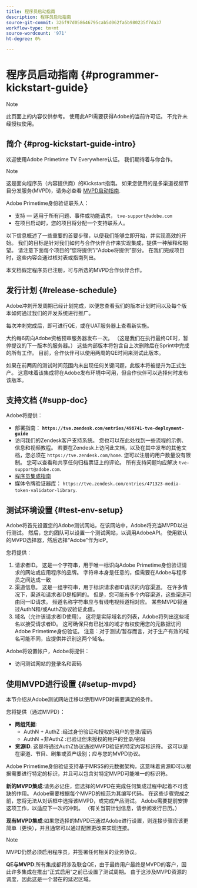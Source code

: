 ```yaml
---
title: 程序员启动指南
description: 程序员启动指南
source-git-commit: 326f97d058646795cab5d062fa5b980235f7da37
workflow-type: tm+mt
source-wordcount: '971'
ht-degree: 0%

---
```



# 程序员启动指南 {#programmer-kickstart-guide}

>[!NOTE]
>
>此页面上的内容仅供参考。 使用此API需要获得Adobe的当前许可证。 不允许未经授权使用。

## 简介 {#prog-kickstart-guide-intro}

欢迎使用Adobe Primetime TV Everywhere认证。 我们期待着与你合作。

>[!NOTE]
>
>这是面向程序员（内容提供商）的Kickstart指南。 如果您使用的是多渠道视频节目分发服务(MVPD)，请务必查看 [MVPD启动指南](/help/authentication/mvpd-kickstart-guide.md).


Adobe Primetime身份验证联系人：

* 支持 — 适用于所有问题、事件或功能请求， `tve-support@adobe.com`
* 在项目启动时，您的项目将分配一个支持联系人。

以下信息概述了一些重要的首要步骤，以便我们能够立即开始，并实现高效的开始。 我们的目标是针对我们如何与合作伙伴合作来实现集成，提供一种解释和期望。 请注意下面每个项目的“您将提供”/“Adobe将提供”部分。 在我们完成项目时，这些内容会通过核对表或指南列出。

本文档假定程序员已注册，可与所选的MVPD合作伙伴合作。

## 发行计划 {#release-schedule}

Adobe冲刺开发周期已经计划完成，以便您查看我们的版本计划时间以及每个版本如何通过我们的开发系统进行推广。

每次冲刺完成后，即可进行QE，或在UAT服务器上查看新实施。

大约每6周向Adobe资格预审服务器发布一次。 （这是我们在执行最终QE时，暂停提议的下一版本的服务器。） 这些内部版本将包含自上次删除后在Sprint中完成的所有工作。 目前，合作伙伴可以使用两周的QE时间来测试此版本。

如果在前两周的测试时间范围内未出现任何关键问题，此版本将被提升为正式生产。 这意味着该集成将在Adobe发布环境中可用，但合作伙伴可以选择何时发布该版本。

<!--For the latest release schedule information, see the Release Calendar.-->

## 支持文档 {#supp-doc}

Adobe将提供：

* 部署指南： **`https://tve.zendesk.com/entries/498741-tve-deployment-guide`**
* 访问我们的Zendesk客户支持系统。 您也可以在此处找到一些流程的示例、信息和视频教程。 若要在Zendesk上访问此文档，以及在其中发布的其他文档，您必须在 `https://tve.zendesk.com/home`. 您可以注册的用户数量没有限制。  您可以查看和共享任何归档票证上的评论。 所有支持问题均应解决 `tve-support@adobe.com`.
* [程序员集成指南](/help/authentication/programmer-integration-guide-overview.md)
* 媒体令牌验证器库： `https://tve.zendesk.com/entries/471323-media-token-validator-library`.

## 测试环境设置 {#test-env-setup}

Adobe将首先设置您的Adobe测试网站，在该网站中，Adobe将充当MVPD以进行测试。 然后，您的团队可以设置一个测试网站，以调用AdobeAPI。 使用默认的MVPD选择器，然后选择“Adobe”作为idP。

您将提供：

1. 请求者ID。 这是一个字符串，用于唯一标识向Adobe Primetime身份验证请求的网站或应用程序的品牌。 字符串本身是任意的，但需要在Adobe与程序员之间达成一致
1. 渠道信息。 这是一组字符串，用于标识请求者ID请求的内容渠道。 在许多情况下，渠道和请求者ID是相同的。 但是，您可能有多个内容渠道，这些渠道可由同一ID请求。 频道名称字符串应与有线电视频道相对应。 某些MVPD将通过AuthN和/或AuthZ协议验证此值。
1. 域名（允许该请求者ID使用）。 这将是实际域名的列表，Adobe将列出这些域名以接受请求者ID。 这可确保只有已批准的域才有权使用您的元数据访问Adobe Primetime身份验证。 注意：对于测试/暂存而言，对于生产有效的域名可能不同，应提供并识别这两个域名。

Adobe将设置帐户，Adobe将提供：

* 访问测试网站的登录名和密码

## 使用MVPD进行设置 {#setup-mvpd}

本节介绍从Adobe测试网站迁移以使用MVPD时需要满足的条件。

您将提供（通过MVPD）：

* **两组凭据**:
   * AuthN + AuthZ :经过身份验证和授权的用户的登录/密码
   * AuthN +非AuthZ :已验证但未授权的用户的登录/密码
* **资源ID**. 这是将通过AuthZ协议通过MVPD验证的特定内容标识符。 这可以是在渠道、节目、剧集或资产级别；应与您的MVPD协议。

Adobe Primetime身份验证支持基于MRSS的元数据架构，这意味着资源ID可以根据需要进行特定的标识，并且可以包含对特定MVPD可能唯一的标识符。

**新的MVPD集成**:请务必记住，您选择的MVPD在完成任何集成过程中起着不可或缺的作用。 Adobe需要根据每个MVPD的规范为其编写代码。 在这些步骤完成之前，您将无法从对话框中选择该MVPD，或完成产品测试。 Adobe需要提前安排这项工作，以适应下一次的冲刺。 （有关当前计划信息，请参阅发行日历。）

**现有MVPD集成**:如果您选择的MVPD已通过Adobe进行设置，则连接步骤应该更简单（更快），并且通常可以通过配置更改来实现连接。

>[!NOTE]
>
>MVPD仍然必须启用程序员，并签署任何相关的业务协议。

**QE与MVPD**:所有集成都将涉及联合QE，由于最终用户最终是MVPD的客户，因此许多集成在推出“正式启用”之前已设置了测试周期。 由于这涉及MVPD资源的调度，因此这是一个潜在的延迟区域。

<!--
>[RELATEDINFORMATION]
>[MVPD Kickstart Guide](help\authentication\mvpd-kickstart-guide.md)
-->

